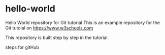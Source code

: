 # hello-world
Hello World repository for Git tutorial
This is an example repository for the Git tutoial on https://www.w3schools.com

This repository is built step by step in the tutorial.


steps for gitHub
